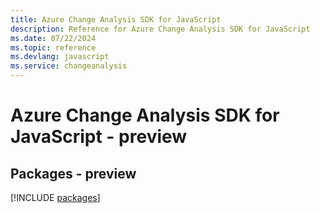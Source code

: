```yaml
---
title: Azure Change Analysis SDK for JavaScript
description: Reference for Azure Change Analysis SDK for JavaScript
ms.date: 07/22/2024
ms.topic: reference
ms.devlang: javascript
ms.service: changeanalysis
---
```

# Azure Change Analysis SDK for JavaScript - preview
## Packages - preview
[!INCLUDE [packages](change-analysis-index.md)]